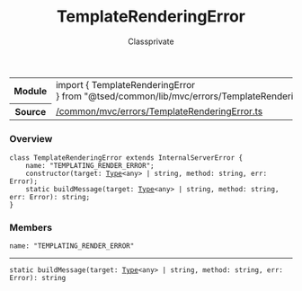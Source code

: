 
<header class="symbol-info-header"><h1 id="templaterenderingerror">TemplateRenderingError</h1><label class="symbol-info-type-label class">Class</label><label class="api-type-label private" title="private">private</label></header>
<!-- summary -->
<section class="symbol-info"><table class="is-full-width"><tbody><tr><th>Module</th><td><div class="lang-typescript"><span class="token keyword">import</span> { TemplateRenderingError }&nbsp;<span class="token keyword">from</span>&nbsp;<span class="token string">"@tsed/common/lib/mvc/errors/TemplateRenderingError"</span></div></td></tr><tr><th>Source</th><td><a href="https://github.com/Romakita/ts-express-decorators/blob/v4.5.3/src//common/mvc/errors/TemplateRenderingError.ts#L0-L0">/common/mvc/errors/TemplateRenderingError.ts</a></td></tr></tbody></table></section>
<!-- overview -->


### Overview


<pre><code class="typescript-lang "><span class="token keyword">class</span> TemplateRenderingError <span class="token keyword">extends</span> InternalServerError <span class="token punctuation">{</span>
    name<span class="token punctuation">:</span> "TEMPLATING_RENDER_ERROR"<span class="token punctuation">;</span>
    <span class="token keyword">constructor</span><span class="token punctuation">(</span>target<span class="token punctuation">:</span> <a href="#api/core/type"><span class="token">Type</span></a><<span class="token keyword">any</span>> | <span class="token keyword">string</span><span class="token punctuation">,</span> method<span class="token punctuation">:</span> <span class="token keyword">string</span><span class="token punctuation">,</span> err<span class="token punctuation">:</span> Error<span class="token punctuation">)</span><span class="token punctuation">;</span>
    <span class="token keyword">static</span> <span class="token function">buildMessage</span><span class="token punctuation">(</span>target<span class="token punctuation">:</span> <a href="#api/core/type"><span class="token">Type</span></a><<span class="token keyword">any</span>> | <span class="token keyword">string</span><span class="token punctuation">,</span> method<span class="token punctuation">:</span> <span class="token keyword">string</span><span class="token punctuation">,</span> err<span class="token punctuation">:</span> Error<span class="token punctuation">)</span><span class="token punctuation">:</span> <span class="token keyword">string</span><span class="token punctuation">;</span>
<span class="token punctuation">}</span></code></pre>


<!-- Parameters -->

<!-- Description -->

<!-- Members -->







### Members



<div class="method-overview">
<pre><code class="typescript-lang ">name<span class="token punctuation">:</span> "TEMPLATING_RENDER_ERROR"</code></pre>
</div>




<hr/>



<div class="method-overview">
<pre><code class="typescript-lang "><span class="token keyword">static</span> <span class="token function">buildMessage</span><span class="token punctuation">(</span>target<span class="token punctuation">:</span> <a href="#api/core/type"><span class="token">Type</span></a><<span class="token keyword">any</span>> | <span class="token keyword">string</span><span class="token punctuation">,</span> method<span class="token punctuation">:</span> <span class="token keyword">string</span><span class="token punctuation">,</span> err<span class="token punctuation">:</span> Error<span class="token punctuation">)</span><span class="token punctuation">:</span> <span class="token keyword">string</span></code></pre>
</div>








